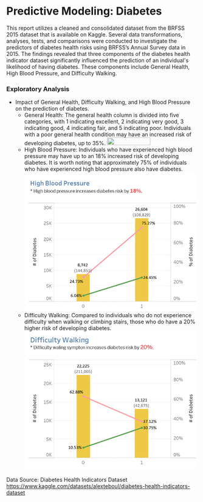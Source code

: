 # Predictive Modeling: Diabetes

This report utilizes a cleaned and consolidated dataset from the BRFSS 2015 dataset that is available on Kaggle. Several data transformations, analyses, tests, and comparisons were conducted to investigate the predictors of diabetes health risks using BRFSS’s Annual Survey data in 2015. The findings revealed that three components of the diabetes health indicator dataset significantly influenced the prediction of an individual's likelihood of having diabetes. These components include General Health, High Blood Pressure, and Difficulty Walking.

### Exploratory Analysis
- Impact of General Health, Difficulty Walking, and High Blood Pressure on the prediction of diabetes.
  - General Health: The general health column is divided into five categories, with 1 indicating excellent, 2 indicating very good, 3 indicating good, 4 indicating fair, and 5 indicating poor. Individuals with a poor general health condition may have an increased risk of developing diabetes, up to 35%.
    <img src="[https://user-images.githubusercontent.com/16319829/81180309-2b51f000-8fee-11ea-8a78-ddfe8c3412a7.png](https://github.com/Helena-ys/Diabetes/blob/main/Chart_General%20Health.jpg)" width=50% height=50%>
  - High Blood Pressure: Individuals who have experienced high blood pressure may have up to an 18% increased risk of developing diabetes. It is worth noting that approximately 75% of individuals who have experienced high blood pressure also have diabetes.
    ![HighBP](https://github.com/Helena-ys/Diabetes/blob/main/Chart_HighBP.jpg?raw=true)
  - Difficulty Walking: Compared to individuals who do not experience difficulty when walking or climbing stairs, those who do have a 20% higher risk of developing diabetes.
    ![DiffWalking](https://github.com/Helena-ys/Diabetes/blob/main/Chart_DiffWalking.jpg?raw=true)

Data Source: Diabetes Health Indicators Dataset 
https://www.kaggle.com/datasets/alexteboul/diabetes-health-indicators-dataset
